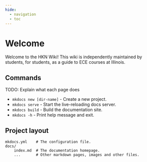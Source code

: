```yaml
---
hide:
  - navigation
  - toc
---
```


# Welcome

Welcome to the HKN Wiki! This wiki is independently maintained by students, for students, as a guide to ECE courses at Illinois.

## Commands

TODO: Explain what each page does

- `mkdocs new [dir-name]` - Create a new project.
- `mkdocs serve` - Start the live-reloading docs server.
- `mkdocs build` - Build the documentation site.
- `mkdocs -h` - Print help message and exit.

## Project layout

    mkdocs.yml    # The configuration file.
    docs/
        index.md  # The documentation homepage.
        ...       # Other markdown pages, images and other files.
